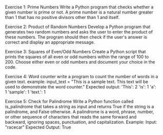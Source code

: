 Exercise 1: Prime Numbers
Write a Python program that checks whether a given number is prime or not. A prime number is a natural number greater than 1 that has no positive divisors other than 1 and itself.

Exercise 2: Product of Random Numbers
Develop a Python program that generates two random numbers and asks the user to enter the product of these numbers. The program should then check if the user's answer is correct and display an appropriate message.

Exercise 3: Squares of Even/Odd Numbers
Create a Python script that prints the squares of all even or odd numbers within the range of 100 to 200. Choose either even or odd numbers and document your choice in the code.

Exercise 4: Word counter
write a program to count the number of words in a given text.
example:
input_text = "This is a sample text. This text will be used to demonstrate the word counter."
Expected output:
'This': 2 
'is': 1
'a': 1
'sample': 1
'text.': 1

Exercise 5: Check for Palindrome
Write a Python function called is_palindrome that takes a string as input and returns True if the string is a palindrome, and False otherwise. A palindrome is a word, phrase, number, or other sequence of characters that reads the same forward and backward, ignoring spaces, punctuation, and capitalization.
Example:
Input: "racecar"
Expected Output: True

